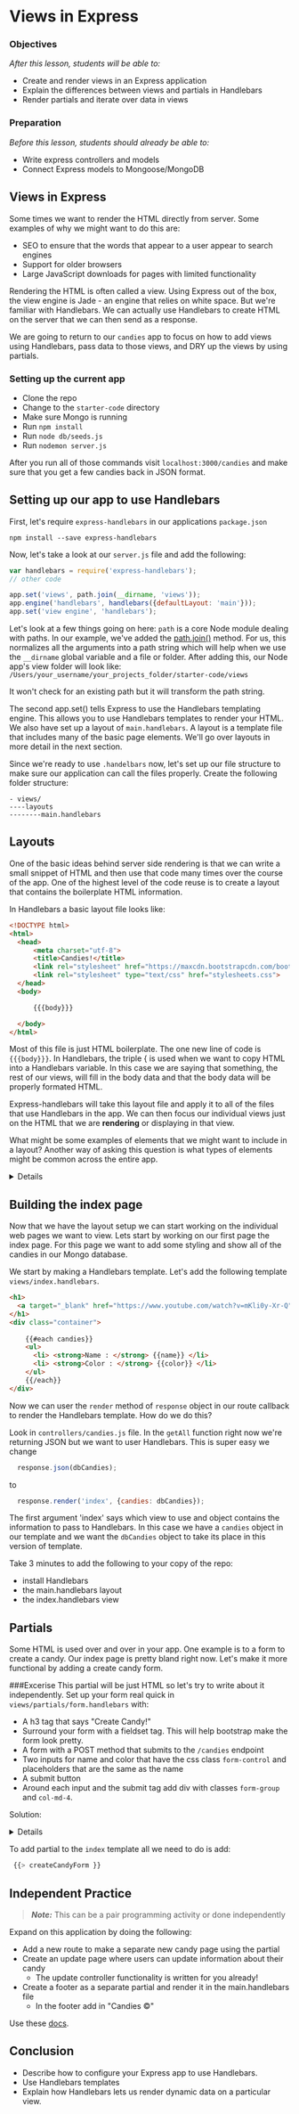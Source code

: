 # Views in Express

### Objectives
*After this lesson, students will be able to:*

- Create and render views in an Express application
- Explain the differences between views and partials in Handlebars
- Render partials and iterate over data in views

### Preparation
*Before this lesson, students should already be able to:*

- Write express controllers and models
- Connect Express models to Mongoose/MongoDB

## Views in Express

Some times we want to render the HTML directly from server. Some examples of why we might want to do this are:
- SEO to ensure that the words that appear to a user appear to search engines
- Support for older browsers
- Large JavaScript downloads for pages with limited functionality

Rendering the HTML is often called a view. Using Express out of the box, the view engine is Jade - an engine that 
relies on white space.  But we're familiar with Handlebars. We can actually use Handlebars to create HTML on the 
server that we can then send as a response.

We are going to return to our `candies` app to focus on how to add views using Handlebars, pass data to those views,
and DRY up the views by using partials.

### Setting up the current app
- Clone the repo
- Change to the ``starter-code`` directory
- Make sure Mongo is running
- Run ``npm install``
- Run ``node db/seeds.js``
- Run ``nodemon server.js``

After you run all of those commands visit ``localhost:3000/candies`` and make sure that you get a few candies back
 in JSON format.

## Setting up our app to use Handlebars 

First, let's require `express-handlebars` in our applications `package.json`

```
npm install --save express-handlebars
```

Now, let's take a look at our `server.js` file and add the following:

```javascript
var handlebars = require('express-handlebars');
// other code

app.set('views', path.join(__dirname, 'views'));
app.engine('handlebars', handlebars({defaultLayout: 'main'}));
app.set('view engine', 'handlebars');
```

Let's look at a few things going on here: `path` is a core Node module dealing with paths.  In our example, we've 
added the [path.join()](https://nodejs.org/api/path.html#path_path_join_path1_path2) method. For us, this normalizes 
all the arguments into a path string which will help when we use the `__dirname` global variable and a file or 
folder.  After adding this, our Node app's view folder will look like:  
`/Users/your_username/your_projects_folder/starter-code/views`

It won't check for an existing path but it will transform the path string.

The second app.set() tells Express to use the Handlebars templating engine. This allows you to use Handlebars 
templates to render your HTML. We also have set up a layout of ``main.handlebars``. A layout is a template file that 
includes many of the basic page elements. We'll go over layouts in more detail in the next section.

Since we're ready to use `.handelbars` now, let's set up our file structure to make sure our application can call the files properly. Create the following folder structure:

```
- views/
----layouts
--------main.handlebars

```

## Layouts
One of the basic ideas behind server side rendering is that we can write a small snippet of HTML and then use that
code many times over the course of the app.  One of the highest level of the code reuse is to create a layout that 
contains the boilerplate HTML information.  

In Handlebars a basic layout file looks like:
```html
<!DOCTYPE html>
<html>
  <head>
      <meta charset="utf-8">
      <title>Candies!</title>
      <link rel="stylesheet" href="https://maxcdn.bootstrapcdn.com/bootstrap/3.3.5/css/bootstrap.min.css">
      <link rel="stylesheet" type="text/css" href="stylesheets.css">
  </head>
  <body>

      {{{body}}}

  </body>
</html>
```

Most of this file is just HTML boilerplate. The one new line of code is ``{{{body}}}``. In Handlebars, the triple 
{ is used when we want to copy HTML into a Handlebars variable. In this case we are saying that something, the rest
of our views, will fill in the body data and that the body data will be properly formated HTML.

Express-handlebars will take this layout file and apply it to all of the files that use Handlebars in the app. We 
can then focus our individual views just on the HTML that we are __rendering__ or displaying in that view.

What might be some examples of elements that we might want to include in a layout? Another way of asking this 
question is what types of elements might be common across the entire app.
<details>
Some potential answers:

- Navbars
- Common footers that include links to appear on all pages
- Common JavaScript links.
</details>

## Building the index page
Now that we have the layout setup we can start working on the individual web pages we want to view. Lets start by 
working on our first page the index page. For this page we want to add some styling and show all of the candies in 
our Mongo database. 

We start by making a Handlebars template. Let's add the following template ``views/index.handlebars``.

```html
<h1>
  <a target="_blank" href="https://www.youtube.com/watch?v=mKli0y-Xr-Q">Candy Shoppe</a>
</h1>
<div class="container">
  
    {{#each candies}} 
    <ul>
      <li> <strong>Name : </strong> {{name}} </li>
      <li> <strong>Color : </strong> {{color}} </li>
    </ul>
    {{/each}}
</div>
```

Now we can user the ``render`` method of ``response`` object in our route callback to render the Handlebars template.
How do we do this? 

Look in ``controllers/candies.js`` file. In the ``getAll`` function right now we're returning JSON but we want to 
user Handlebars. This is super easy we change 

```javascript
  response.json(dbCandies);
```

to 

```javascript
  response.render('index', {candies: dbCandies});
```

The first argument 'index' says which view to use and object contains the information to pass to Handlebars.  In 
this case we have a ``candies`` object in our template and we want the ``dbCandies`` object to take its place in
this version of template.

Take 3 minutes to add the following to your copy of the repo:

- install Handlebars
- the main.handlebars layout
- the index.handlebars view 

## Partials
Some HTML is used over and over in your app. One example is to a form to create a candy. Our index page is pretty
bland right now. Let's make it more functional by adding a create candy form.

###Excerise 
This partial will be just HTML so let's try to write about it independently. Set up your form real quick in 
`views/partials/form.handlebars` with:

- A h3 tag that says "Create Candy!"
- Surround your form with a fieldset tag. This will help bootstrap make the form look pretty.
- A form with a POST method that submits to the `/candies` endpoint
- Two inputs for name and color that have the css class `form-control` and placeholders that are the same as the 
name
- A submit button
- Around each input and the submit tag add div with classes ``form-group`` and ``col-md-4``.

Solution:
<details>
<h3>Create Candy!</h3>
<fieldset>
  <form method="POST" action="/candies">
    <div class="form-group col-md-4">
      <input name="name" class="form-control" placeholder="Name"/>
    </div>
    <div class="form-group col-md-4">
      <input name="color"  class="form-control" placeholder="Color"/>
    </div>
    <div class="form-group col-md-4">
      <input class="btn btn-primary col-md-12" type="submit" value="Submit">
    </div>
  </form>
</fieldset>
</details>

To add partial to the ``index`` template all we need to do is add:
```javascript
 {{> createCandyForm }}
```

## Independent Practice 

> ***Note:*** This can be a pair programming activity or done independently

Expand on this application by doing the following:

- Add a new route to make a separate new candy page using the partial
- Create an update page where users can update information about their candy
  - The update controller functionality is written for you already!
- Create a footer as a separate partial and render it in the main.handlebars file
  - In the footer add in "Candies ©"

Use these [docs](https://github.com/ericf/express-handlebars).

## Conclusion 
- Describe how to configure your Express app to use Handlebars.
- Use Handlebars templates 
- Explain how Handlebars lets us render dynamic data on a particular view.


